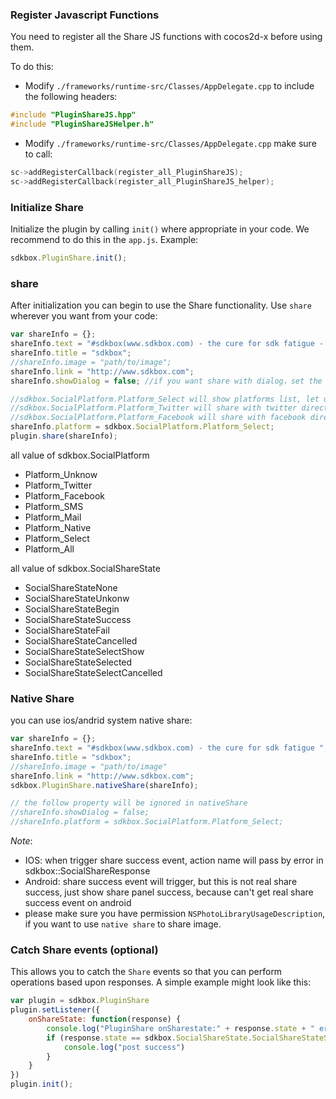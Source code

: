 ### Register Javascript Functions
You need to register all the Share JS functions with cocos2d-x before using them.

To do this:
* Modify `./frameworks/runtime-src/Classes/AppDelegate.cpp` to include the following headers:
```cpp
#include "PluginShareJS.hpp"
#include "PluginShareJSHelper.h"
```

* Modify `./frameworks/runtime-src/Classes/AppDelegate.cpp` make sure to call:
```cpp
sc->addRegisterCallback(register_all_PluginShareJS);
sc->addRegisterCallback(register_all_PluginShareJS_helper);
```

### Initialize Share
Initialize the plugin by calling `init()` where appropriate in your code. We
recommend to do this in the `app.js`. Example:
```javascript
sdkbox.PluginShare.init();
```

### share
After initialization you can begin to use the Share functionality. Use `share` wherever you want from your code:
```javascript
var shareInfo = {};
shareInfo.text = "#sdkbox(www.sdkbox.com) - the cure for sdk fatigue - from js - ";
shareInfo.title = "sdkbox";
//shareInfo.image = "path/to/image";
shareInfo.link = "http://www.sdkbox.com";
shareInfo.showDialog = false; //if you want share with dialog，set the value true

//sdkbox.SocialPlatform.Platform_Select will show platforms list, let user select which platform want to share
//sdkbox.SocialPlatform.Platform_Twitter will share with twitter directly
//sdkbox.SocialPlatform.Platform_Facebook will share with facebook directly
shareInfo.platform = sdkbox.SocialPlatform.Platform_Select;
plugin.share(shareInfo);
```

all value of sdkbox.SocialPlatform

- Platform_Unknow
- Platform_Twitter
- Platform_Facebook
- Platform_SMS
- Platform_Mail
- Platform_Native
- Platform_Select
- Platform_All


all value of sdkbox.SocialShareState

- SocialShareStateNone
- SocialShareStateUnkonw
- SocialShareStateBegin
- SocialShareStateSuccess
- SocialShareStateFail
- SocialShareStateCancelled
- SocialShareStateSelectShow
- SocialShareStateSelected
- SocialShareStateSelectCancelled

### Native Share

you can use ios/andrid system native share:
```js
var shareInfo = {};
shareInfo.text = "#sdkbox(www.sdkbox.com) - the cure for sdk fatigue ";
shareInfo.title = "sdkbox";
//shareInfo.image = "path/to/image"
shareInfo.link = "http://www.sdkbox.com";
sdkbox.PluginShare.nativeShare(shareInfo);

// the follow property will be ignored in nativeShare
//shareInfo.showDialog = false;
//shareInfo.platform = sdkbox.SocialPlatform.Platform_Select;
```

*Note*:

* IOS: when trigger share success event, action name will pass by error in sdkbox::SocialShareResponse
* Android: share success event will trigger, but this is not real share success, just show share panel success, because can't get real share success event on android
* please make sure you have permission `NSPhotoLibraryUsageDescription`, if you want to use `native share` to share image.

### Catch Share events (optional)
This allows you to catch the `Share` events so that you can perform operations based upon responses. A simple example might look like this:
```javascript
var plugin = sdkbox.PluginShare
plugin.setListener({
    onShareState: function(response) {
        console.log("PluginShare onSharestate:" + response.state + " error:" + response.error)
        if (response.state == sdkbox.SocialShareState.SocialShareStateSuccess) {
            console.log("post success")
        }
    }
})
plugin.init();
```
